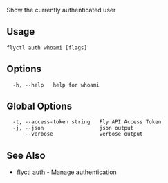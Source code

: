Show the currently authenticated user

## Usage
~~~
flyctl auth whoami [flags]
~~~

## Options

~~~
  -h, --help   help for whoami
~~~

## Global Options

~~~
  -t, --access-token string   Fly API Access Token
  -j, --json                  json output
      --verbose               verbose output
~~~

## See Also

* [flyctl auth](/docs/flyctl/auth/)	 - Manage authentication

